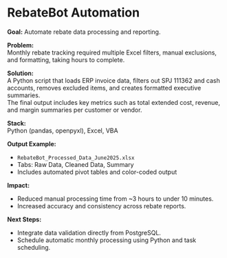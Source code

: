 # RebateBot Automation

**Goal:** Automate rebate data processing and reporting.

**Problem:**  
Monthly rebate tracking required multiple Excel filters, manual exclusions, and formatting, taking hours to complete.

**Solution:**  
A Python script that loads ERP invoice data, filters out SPJ 111362 and cash accounts, removes excluded items, and creates formatted executive summaries.  
The final output includes key metrics such as total extended cost, revenue, and margin summaries per customer or vendor.

**Stack:**  
Python (pandas, openpyxl), Excel, VBA  

**Output Example:**  
- `RebateBot_Processed_Data_June2025.xlsx`  
- Tabs: Raw Data, Cleaned Data, Summary  
- Includes automated pivot tables and color-coded output  

**Impact:**  
- Reduced manual processing time from ~3 hours to under 10 minutes.  
- Increased accuracy and consistency across rebate reports.  

**Next Steps:**  
- Integrate data validation directly from PostgreSQL.  
- Schedule automatic monthly processing using Python and task scheduling.
